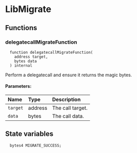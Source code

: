 # LibMigrate





## Functions
### delegatecallMigrateFunction
```solidity
  function delegatecallMigrateFunction(
    address target,
    bytes data
  ) internal
```
Perform a delegatecall and ensure it returns the magic bytes.


#### Parameters:
| Name | Type | Description                                                          |
| :--- | :--- | :------------------------------------------------------------------- |
|`target` | address | The call target.
|`data` | bytes | The call data.






## State variables
```solidity
  bytes4 MIGRATE_SUCCESS;
```
